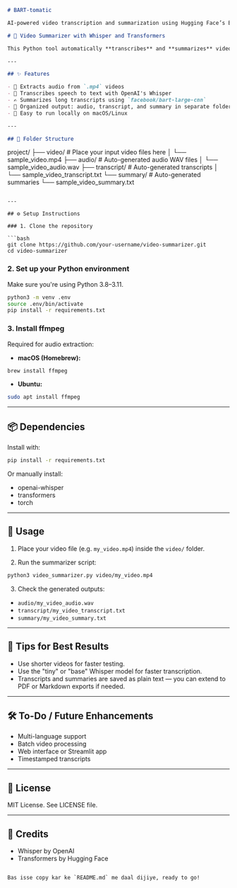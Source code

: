 
```markdown
# BART-tomatic

AI-powered video transcription and summarization using Hugging Face’s BART and OpenAI Whisper. Fast, accurate, and organized outputs.

# 🎥 Video Summarizer with Whisper and Transformers

This Python tool automatically **transcribes** and **summarizes** video files using [OpenAI Whisper](https://github.com/openai/whisper) and Hugging Face Transformers.

---

## ✨ Features

- 📼 Extracts audio from `.mp4` videos  
- 🧠 Transcribes speech to text with OpenAI's Whisper  
- ✍️ Summarizes long transcripts using `facebook/bart-large-cnn`  
- 📁 Organized output: audio, transcript, and summary in separate folders  
- 🔧 Easy to run locally on macOS/Linux  

---

## 📂 Folder Structure

```

project/
├── video/       # Place your input video files here
│   └── sample\_video.mp4
├── audio/       # Auto-generated audio WAV files
│   └── sample\_video\_audio.wav
├── transcript/  # Auto-generated transcripts
│   └── sample\_video\_transcript.txt
└── summary/     # Auto-generated summaries
└── sample\_video\_summary.txt

````

---

## ⚙️ Setup Instructions

### 1. Clone the repository

```bash
git clone https://github.com/your-username/video-summarizer.git
cd video-summarizer
````

### 2. Set up your Python environment

Make sure you're using Python 3.8–3.11.

```bash
python3 -m venv .env
source .env/bin/activate
pip install -r requirements.txt
```

### 3. Install ffmpeg

Required for audio extraction:

* **macOS (Homebrew):**

```bash
brew install ffmpeg
```

* **Ubuntu:**

```bash
sudo apt install ffmpeg
```

---

## 📦 Dependencies

Install with:

```bash
pip install -r requirements.txt
```

Or manually install:

* openai-whisper
* transformers
* torch

---

## 🚀 Usage

1. Place your video file (e.g. `my_video.mp4`) inside the `video/` folder.

2. Run the summarizer script:

```bash
python3 video_summarizer.py video/my_video.mp4
```

3. Check the generated outputs:

* `audio/my_video_audio.wav`
* `transcript/my_video_transcript.txt`
* `summary/my_video_summary.txt`

---

## 🧪 Tips for Best Results

* Use shorter videos for faster testing.
* Use the "tiny" or "base" Whisper model for faster transcription.
* Transcripts and summaries are saved as plain text — you can extend to PDF or Markdown exports if needed.

---

## 🛠 To-Do / Future Enhancements

* Multi-language support
* Batch video processing
* Web interface or Streamlit app
* Timestamped transcripts

---

## 📜 License

MIT License. See LICENSE file.

---

## 🙌 Credits

* Whisper by OpenAI
* Transformers by Hugging Face

```

Bas isse copy kar ke `README.md` me daal dijiye, ready to go!
```

